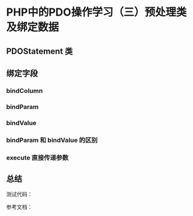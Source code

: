 # PHP中的PDO操作学习（三）预处理类及绑定数据

## PDOStatement 类

## 绑定字段

### bindColumn

### bindParam

### bindValue

### bindParam 和 bindValue 的区别

### execute 直接传递参数

## 总结

测试代码：

参考文档：

